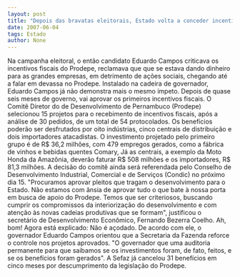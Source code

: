 ```yaml
---
layout: post
title: "Depois das bravatas eleitorais, Estado volta a conceder incentivos fiscais"
date: 2007-06-04
tags: Estado
author: None
---
```

Na campanha eleitoral, o ent&atilde;o candidato Eduardo Campos criticava os incentivos fiscais do Prodepe, reclamava que que se estava dando dinheiro para as grandes empresas, em detrimento de a&ccedil;&otilde;es sociais, chegando at&eacute; a falar em devassa no Prodepe. Instalado na cadeira de governador, Eduardo Campos j&aacute; n&atilde;o demonstra mais o mesmo &iacute;mpeto.
Depois de quase seis meses de governo, vai aprovar os primeiros incentivos fiscais.
O Comit&ecirc; Diretor do de Desenvolvimento de Pernambuco (Prodepe) selecionou 15 projetos para o recebimento de incentivos fiscais, ap&oacute;s a an&aacute;lise de 30 pedidos, de um total de 54 protocolados. Os benef&iacute;cios poder&atilde;o ser desfrutados por oito ind&uacute;strias, cinco centrais de distribui&ccedil;&atilde;o e dois importadores atacadistas. 
O investimento projetado pelo primeiro grupo &eacute; de R$ 36,2 milh&otilde;es, com 479 empregos gerados, como a f&aacute;brica de vinhos e bebidas quentes Comary, J&aacute; as centrais, a exemplo da Moto Honda da Amaz&ocirc;nia, dever&atilde;o faturar R$ 508 milh&otilde;es e os importadores, R$ 81,3 milh&otilde;es.
A decis&atilde;o do comit&ecirc; ainda ser&aacute; referendada pelo Conselho de Desenvolvimento Industrial, Comercial e de Servi&ccedil;os (Condic) no pr&oacute;ximo dia 15. 
&quot;Procuramos aprovar pleitos que tragam o desenvolvimento para o Estado. N&atilde;o estamos com &acirc;nsia de aprovar tudo o que bate &agrave; nossa porta em busca de apoio do Prodepe. Temos que ser criteriosos, buscando cumprir os compromissos da interioriza&ccedil;&atilde;o do desenvolvimento e com aten&ccedil;&atilde;o &agrave;s novas cadeias produtivas que se formam&quot;, justificou o secret&aacute;rio de Desenvolvimento Econ&ocirc;mico, Fernando Bezerra Coelho.
Ah, bom! Agora est&aacute; explicado: N&atilde;o &eacute; a&ccedil;odado.
De acordo com ele, o governador Eduardo Campos orientou que a Secretaria da Fazenda reforce o controle nos projetos aprovados.&nbsp;&quot;O governador que uma auditoria permanente para que saibamos se os investimentos foram, de fato, feitos, e se os benef&iacute;cios foram gerados&quot;. 
A Sefaz j&aacute; cancelou 31 benef&iacute;cios em cinco meses por descumprimento da legisla&ccedil;&atilde;o do Prodepe. 